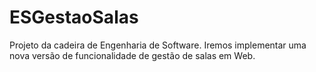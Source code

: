 # ESGestaoSalas
Projeto da cadeira de Engenharia de Software. Iremos implementar uma nova versão de funcionalidade de gestão de salas em Web.
